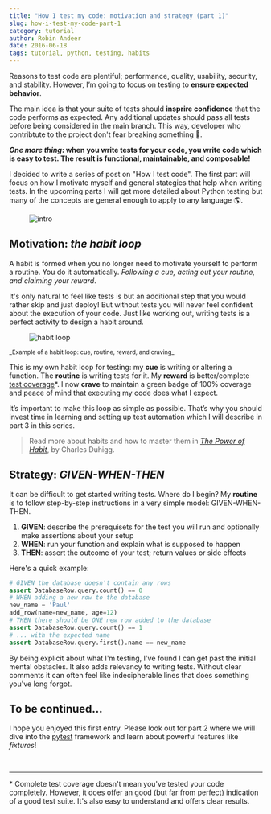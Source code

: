 ```yaml
---
title: "How I test my code: motivation and strategy (part 1)"
slug: how-i-test-my-code-part-1
category: tutorial
author: Robin Andeer
date: 2016-06-18
tags: tutorial, python, testing, habits
---
```


Reasons to test code are plentiful; performance, quality, usability, security, and stability. However, I’m going to focus on testing to **ensure expected behavior**.

The main idea is that your suite of tests should **insprire confidence** that the code performs as expected. Any additional updates should pass all tests before being considered in the main branch. This way, developer who contribtute to the project don't fear breaking something 🐞.

**_One more thing_: when you write tests for your code, you write code which is easy to test. The result is functional, maintainable, and composable!**

I decided to write a series of post on "How I test code". The first part will focus on how I motivate myself and general stategies that help when writing tests. In the upcoming parts I will get more detailed about Python testing but many of the concepts are general enough to apply to any language 🌎.

<figure><img src="/static/testing/lack-of-tests.png" alt="intro"></figure>

## Motivation: _the habit loop_

A habit is formed when you no longer need to motivate yourself to perform a routine. You do it automatically. _Following a cue, acting out your routine, and claiming your reward_.

It's only natural to feel like tests is but an additional step that you would rather skip and just deploy! But without tests you will never feel confident about the execution of your code. Just like working out, writing tests is a perfect activity to design a habit around.

<figure><img src="/static/testing/habit-loop.png" alt="habit loop"></figure>

<div class="caption"><sup>_Example of a habit loop: cue, routine, reward, and craving_</sup></div>

This is my own habit loop for testing: my **cue** is writing or altering a function. The **routine** is writing tests for it. My **reward** is better/complete [test coverage][coverage]\*. I now **crave** to maintain a green badge of 100% coverage and peace of mind that executing my code does what I expect.

It’s important to make this loop as simple as possible. That’s why you should invest time in learning and setting up test automation which I will describe in part 3 in this series.

> Read more about habits and how to master them in [_The Power of Habit_][habit], by Charles Duhigg.

## Strategy: _GIVEN-WHEN-THEN_

It can be difficult to get started writing tests. Where do I begin? My **routine** is to follow step-by-step instructions in a very simple model: GIVEN-WHEN-THEN.

1. **GIVEN**: describe the prerequisets for the test you will run and optionally make assertions about your setup
2. **WHEN**: run your function and explain what is supposed to happen
3. **THEN**: assert the outcome of your test; return values or side effects

Here's a quick example:

```python
# GIVEN the database doesn't contain any rows
assert DatabaseRow.query.count() == 0
# WHEN adding a new row to the database
new_name = 'Paul'
add_row(name=new_name, age=12)
# THEN there should be ONE new row added to the database
assert DatabaseRow.query.count() == 1
# ... with the expected name
assert DatabaseRow.query.first().name == new_name
```

By being explicit about what I'm testing, I've found I can get past the initial mental obstacles. It also adds relevancy to writing tests. Without clear comments it can often feel like indecipherable lines that does something you've long forgot.

## To be continued...

I hope you enjoyed this first entry. Please look out for part 2 where we will dive into the [pytest][pytest] framework and learn about powerful features like _fixtures_!

<br>

-------------------

\* Complete test coverage doesn't mean you've tested your code completely. However, it does offer an good (but far from perfect) indication of a good test suite. It's also easy to understand and offers clear results.


[habit]: http://charlesduhigg.com/the-power-of-habit/
[coverage]: https://en.wikipedia.org/wiki/Code_coverage
[pytest]: http://pytest.org/latest/

